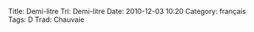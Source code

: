 Title: Demi-litre
 Tri: Demi-litre
 Date: 2010-12-03 10:20
 Category: français
 Tags: D
 Trad: Chauvaie
 